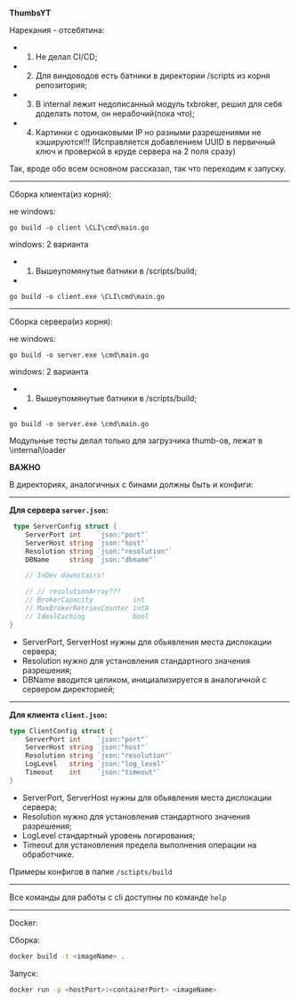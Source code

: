 **ThumbsYT**

Нарекания - отсебятина:

- 1. Не делал CI/CD;
- 2. Для виндоводов есть батники в директории /scripts из корня репозитория;
- 3. В internal лежит недописанный модуль txbroker, решил для себя доделать потом, он нерабочий(пока что);
- 4. Картинки с одинаковыми IP но разными разрешениями не кэшируются!!! (Исправляется добавлением UUID в первичный ключ и проверкой в круде сервера на 2 поля сразу)

Так, вроде обо всем основном рассказал, так что переходим к запуску.

<hr>
Сборка клиента(из корня):

не windows:

```pwsh
go build -o client \CLI\cmd\main.go
```

windows:
2 варианта

- 1. Вышеупомянутые батники в /scripts/build;
- 

```pwsh
go build -o client.exe \CLI\cmd\main.go
```

<hr>
Сборка сервера(из корня):

не windows:

```pwsh
go build -o server.exe \cmd\main.go
```

windows:
2 варианта

- 1. Вышеупомянутые батники в /scripts/build;
- 

```pwsh
go build -o server.exe \cmd\main.go
```

Модульные тесты делал только для загрузчика thumb-ов, лежат в \internal\loader

**ВАЖНО**

В директориях, аналогичных с бинами должны быть и конфиги:

<hr>

 **Для сервера `server.json`:**

```go
 type ServerConfig struct {
   	ServerPort int    `json:"port"`
   	ServerHost string `json:"host"`
   	Resolution string `json:"resolution"`
   	DBName     string `json:"dbname"`

    // InDev downstairs!

   	// // resolutionArray???
   	// BrokerCapacity          int
   	// MaxBrokerRetriesCounter int8
   	// IdealCaching            bool
}
```

- ServerPort, ServerHost нужны для обьявления места дислокации сервера;
- Resolution нужно для установления стандартного значения разрешения;
- DBName вводится целиком, инициализируется в аналогичной с сервером директорией;

<hr>

**Для клиента `client.json`:**

```go
type ClientConfig struct {
	ServerPort int    `json:"port"`
	ServerHost string `json:"host"`
	Resolution string `json:"resolution"`
	LogLevel   string `json:"log_level"`
	Timeout    int    `json:"timeout"`
}
```

- ServerPort, ServerHost нужны для обьявления места дислокации сервера;
- Resolution нужно для установления стандартного значения разрешения;
- LogLevel стандартный уровень логирования;
- Timeout для установления предела выполнения операции на обработчике.

Примеры конфигов в папке `/sctipts/build`

<hr>

Все команды для работы с cli доступны по команде `help`

---

Docker:

Сборка:

```bash
docker build -t <imageName> .
```

Запуск:

```bash
docker run -p <hostPort>:<containerPort> <imageName>
```
